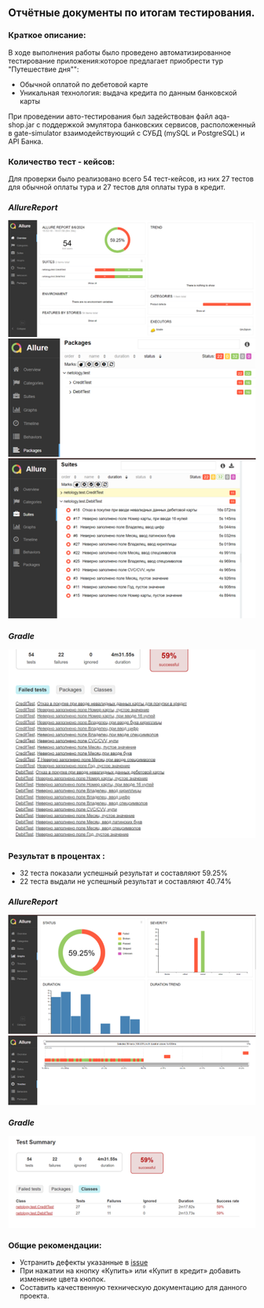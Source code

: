 
## Отчётные документы по итогам тестирования.

### Краткое описание:


В ходе выполнения работы было проведено автоматизированное тестирование приложения:которое предлагает приобрести тур "Путешествие дня"":

- Обычной оплатой по дебетовой карте
- Уникальная технология: выдача кредита по данным банковской карты

При проведении авто-тестирования был задействован файл aqa-shop.jar с поддержкой эмулятора банковских сервисов,
расположенный в gate-simulator взаимодействующий с СУБД (mySQL и PostgreSQL) и API Банка.

### Количество тест - кейсов:


Для проверки было реализовано всего 54 тест-кейсов, из них 27 тестов для обычной оплаты тура и 27 тестов для оплаты тура в кредит.

### _AllureReport_

![img_1.png](..%2Fpic%2Fimg_1.png)
![img_2.png](..%2Fpic%2Fimg_2.png)
![img_4.png](..%2Fpic%2Fimg_4.png)

### _Gradle_
![img_6.png](..%2Fpic%2Fimg_6.png)



### Результат в процентах  :

- 32 теста показали успешный результат и составляют 59.25%
- 22 теста выдали не успешный результат и составляют 40.74%


### _AllureReport_

![img.png](..%2Fpic%2Fimg.png)
![img_3.png](..%2Fpic%2Fimg_3.png)

### _Gradle_
![img_5.png](..%2Fpic%2Fimg_5.png)

### Общие рекомендации:

- Устранить дефекты указанные в [issue](https://github.com/Katkutia/QA-Diplom/issues)
- При нажатии на кнопку «Купить» или «Купит в кредит» добавить изменение цвета кнопок.
- Составить качественную техническую документацию для данного проекта.

